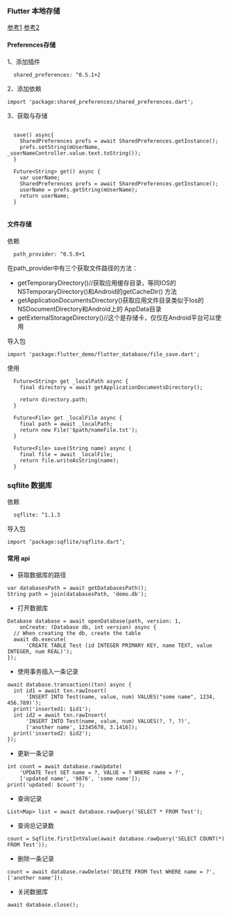 ### Flutter 本地存储
[参考1](http://flutter.link/2018/04/13/Flutter%E4%B8%AD%E7%9A%84%E6%9C%AC%E5%9C%B0%E5%AD%98%E5%82%A8/)
[参考2](https://juejin.im/post/5c9dbbaa5188250f4d3a0866)

#### Preferences存储
1、添加插件
```text
  shared_preferences: ^0.5.1+2
```

2、添加依赖
```text
import 'package:shared_preferences/shared_preferences.dart';
```

3、获取与存储
```text

  save() async{
    SharedPreferences prefs = await SharedPreferences.getInstance();
    prefs.setString(mUserName, _userNameController.value.text.toString());
  }

  Future<String> get() async {
    var userName;
    SharedPreferences prefs = await SharedPreferences.getInstance();
    userName = prefs.getString(mUserName);
    return userName;
  }


```


#### 文件存储
依赖
```text
  path_provider: ^0.5.0+1
```

在path_provider中有三个获取文件路径的方法：
+ getTemporaryDirectory()//获取应用缓存目录，等同IOS的NSTemporaryDirectory()和Android的getCacheDir() 方法
+ getApplicationDocumentsDirectory()获取应用文件目录类似于Ios的NSDocumentDirectory和Android上的 AppData目录
+ getExternalStorageDirectory()//这个是存储卡，仅仅在Android平台可以使用

导入包
```text
import 'package:flutter_demo/flutter_database/file_save.dart';
```

使用
```text
  Future<String> get _localPath async {
    final directory = await getApplicationDocumentsDirectory();

    return directory.path;
  }

  Future<File> get _localFile async {
    final path = await _localPath;
    return new File('$path/nameFile.txt');
  }

  Future<File> save(String name) async {
    final file = await _localFile;
    return file.writeAsString(name);
  }

```

### sqflite 数据库
依赖
```text
  sqflite: ^1.1.3
```
导入包
```text
import ‘package:sqflite/sqflite.dart’;
```

#### 常用 api
+ 获取数据库的路径

```text
var databasesPath = await getDatabasesPath();
String path = join(databasesPath, 'demo.db');
```

+ 打开数据库
```text
Database database = await openDatabase(path, version: 1,
    onCreate: (Database db, int version) async {
  // When creating the db, create the table
  await db.execute(
      'CREATE TABLE Test (id INTEGER PRIMARY KEY, name TEXT, value INTEGER, num REAL)');
});
```


+ 使用事务插入一条记录
```text
await database.transaction((txn) async {
  int id1 = await txn.rawInsert(
      'INSERT INTO Test(name, value, num) VALUES("some name", 1234, 456.789)');
  print('inserted1: $id1');
  int id2 = await txn.rawInsert(
      'INSERT INTO Test(name, value, num) VALUES(?, ?, ?)',
      ['another name', 12345678, 3.1416]);
  print('inserted2: $id2');
});
```


+ 更新一条记录
```text
int count = await database.rawUpdate(
    'UPDATE Test SET name = ?, VALUE = ? WHERE name = ?',
    ['updated name', '9876', 'some name']);
print('updated: $count');
```


+ 查询记录
```text
List<Map> list = await database.rawQuery('SELECT * FROM Test');
```

+ 查询总记录数
```text
count = Sqflite.firstIntValue(await database.rawQuery('SELECT COUNT(*) FROM Test'));

```

+ 删除一条记录
```text
count = await database.rawDelete('DELETE FROM Test WHERE name = ?', ['another name']);
```

+ 关闭数据库
```text
await database.close();
```





